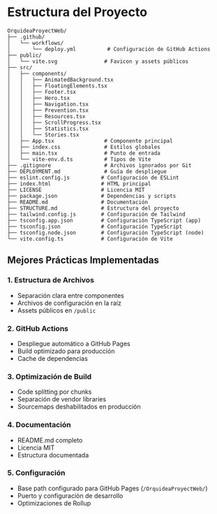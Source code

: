 # Estructura del Proyecto

```
OrquideaProyectWeb/
├── .github/
│   └── workflows/
│       └── deploy.yml          # Configuración de GitHub Actions
├── public/
│   └── vite.svg               # Favicon y assets públicos
├── src/
│   ├── components/
│   │   ├── AnimatedBackground.tsx
│   │   ├── FloatingElements.tsx
│   │   ├── Footer.tsx
│   │   ├── Hero.tsx
│   │   ├── Navigation.tsx
│   │   ├── Prevention.tsx
│   │   ├── Resources.tsx
│   │   ├── ScrollProgress.tsx
│   │   ├── Statistics.tsx
│   │   └── Stories.tsx
│   ├── App.tsx                # Componente principal
│   ├── index.css              # Estilos globales
│   ├── main.tsx               # Punto de entrada
│   └── vite-env.d.ts          # Tipos de Vite
├── .gitignore                 # Archivos ignorados por Git
├── DEPLOYMENT.md              # Guía de despliegue
├── eslint.config.js          # Configuración de ESLint
├── index.html                # HTML principal
├── LICENSE                   # Licencia MIT
├── package.json              # Dependencias y scripts
├── README.md                 # Documentación
├── STRUCTURE.md              # Estructura del proyecto
├── tailwind.config.js        # Configuración de Tailwind
├── tsconfig.app.json         # Configuración TypeScript (app)
├── tsconfig.json             # Configuración TypeScript
├── tsconfig.node.json        # Configuración TypeScript (node)
└── vite.config.ts            # Configuración de Vite
```

## Mejores Prácticas Implementadas

### 1. **Estructura de Archivos**
- Separación clara entre componentes
- Archivos de configuración en la raíz
- Assets públicos en `/public`

### 2. **GitHub Actions**
- Despliegue automático a GitHub Pages
- Build optimizado para producción
- Cache de dependencias

### 3. **Optimización de Build**
- Code splitting por chunks
- Separación de vendor libraries
- Sourcemaps deshabilitados en producción

### 4. **Documentación**
- README.md completo
- Licencia MIT
- Estructura documentada

### 5. **Configuración**
- Base path configurado para GitHub Pages (`/OrquideaProyectWeb/`)
- Puerto y configuración de desarrollo
- Optimizaciones de Rollup
